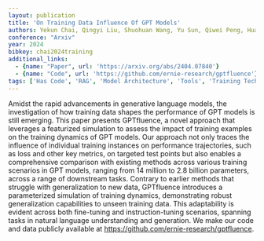 ```yaml
---
layout: publication
title: 'On Training Data Influence Of GPT Models'
authors: Yekun Chai, Qingyi Liu, Shuohuan Wang, Yu Sun, Qiwei Peng, Hua Wu
conference: "Arxiv"
year: 2024
bibkey: chai2024training
additional_links:
  - {name: "Paper", url: 'https://arxiv.org/abs/2404.07840'}
  - {name: "Code", url: 'https://github.com/ernie-research/gptfluence'}
tags: ['Has Code', 'RAG', 'Model Architecture', 'Tools', 'Training Techniques', 'Fine-Tuning', 'GPT', 'Merging', 'Applications', 'Reinforcement Learning', 'Pretraining Methods']
---
```

Amidst the rapid advancements in generative language models, the
investigation of how training data shapes the performance of GPT models is
still emerging. This paper presents GPTfluence, a novel approach that leverages
a featurized simulation to assess the impact of training examples on the
training dynamics of GPT models. Our approach not only traces the influence of
individual training instances on performance trajectories, such as loss and
other key metrics, on targeted test points but also enables a comprehensive
comparison with existing methods across various training scenarios in GPT
models, ranging from 14 million to 2.8 billion parameters, across a range of
downstream tasks. Contrary to earlier methods that struggle with generalization
to new data, GPTfluence introduces a parameterized simulation of training
dynamics, demonstrating robust generalization capabilities to unseen training
data. This adaptability is evident across both fine-tuning and
instruction-tuning scenarios, spanning tasks in natural language understanding
and generation. We make our code and data publicly available at
https://github.com/ernie-research/gptfluence.
